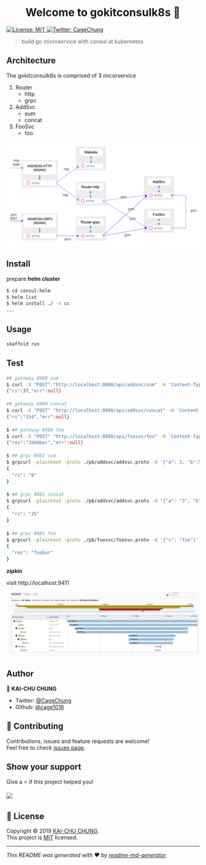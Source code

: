 <h1 align="center">Welcome to gokitconsulk8s 👋</h1>
<p>
  <a href="https://github.com/cage1016/gokitconsulk8s/blob/master/LICENSE">
    <img alt="License: MIT" src="https://img.shields.io/badge/License-MIT-yellow.svg" target="_blank" />
  </a>
  <a href="https://twitter.com/CageChung">
    <img alt="Twitter: CageChung" src="https://img.shields.io/twitter/follow/CageChung.svg?style=social" target="_blank" />
  </a>
</p>

> build go microservice with consul at kubernetes

## Architecture

The gokitconsulk8s is comprised of 3 micorservice

1. Router
    - http
    - grpc
1. AddSvc
    - sum
    - concat
1. FooSvc
    - foo

![](./docs/infa.png)

## Install

prepare __helm cluster__

```sh
$ cd consul-helm
$ helm list
$ helm install ./ -n cc
...
```

## Usage

```sh
skaffold run
```

## Test

```bash
## gateway 8080 sum
$ curl -X "POST" "http://localhost:8080/api/addsvc/sum" -H 'Content-Type: application/json; charset=utf-8' -d $'{ "a": 3, "b": 34}'
{"rs":37,"err":null}

## gateway 8080 concat
$ curl -X "POST" "http://localhost:8080/api/addsvc/concat" -H 'Content-Type: application/json; charset=utf-8' -d $'{ "a": "3", "b": "34"}'
{"rs":"334","err":null}

$ ## gateway 8080 foo
$ curl -X "POST" "http://localhost:8080/api/foosvc/foo" -H 'Content-Type: application/json; charset=utf-8' -d $'{"s": "3ddd"}'
{"res":"3dddbar","err":null}

$ ## grpc 8081 sum
$ grpcurl -plaintext -proto ./pb/addsvc/addsvc.proto -d '{"a": 3, "b":5}' localhost:8081 pb.Addsvc.Sum
{
  "rs": "8"
}

$ ## grpc 8081 concat
$ grpcurl -plaintext -proto ./pb/addsvc/addsvc.proto -d '{"a": "3", "b":"5"}' localhost:8081 pb.Addsvc.Concat
{
  "rs": "35"
}

$ ## grpc 8081 foo
$ grpcurl -plaintext -proto ./pb/foosvc/foosvc.proto -d '{"s": "foo"}' localhost:8081 pb.Foosvc.Foo
{
  "res": "foobar"
}
```

__zipkin__

visit http://localhost:9411

![](docs/screenshot-zipkin.png)

## Author

👤 **KAI-CHU CHUNG**

* Twitter: [@CageChung](https://twitter.com/CageChung)
* Github: [@cage1016](https://github.com/cage1016)

## 🤝 Contributing

Contributions, issues and feature requests are welcome!<br />Feel free to check [issues page](https://github.com/cage1016/gokitconsulk8s/issues).

## Show your support

Give a ⭐️ if this project helped you!

<a href="https://www.patreon.com/Cage">
  <img src="https://c5.patreon.com/external/logo/become_a_patron_button@2x.png" width="160">
</a>

## 📝 License

Copyright © 2019 [KAI-CHU CHUNG](https://github.com/cage1016).<br />
This project is [MIT](https://github.com/cage1016/gokitconsulk8s/blob/master/LICENSE) licensed.

***
_This README was generated with ❤️ by [readme-md-generator](https://github.com/kefranabg/readme-md-generator)_